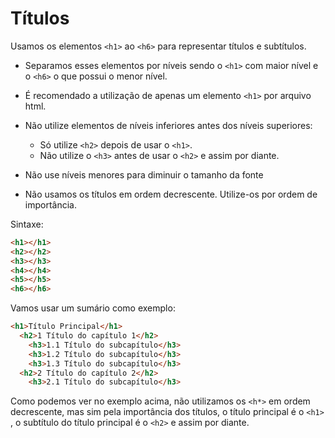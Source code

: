 # Títulos

Usamos os elementos `<h1>` ao `<h6>` para representar títulos e subtítulos.

* Separamos esses elementos por níveis sendo o `<h1>` com maior nível e o `<h6>` o que possui o menor nível.

* É recomendado a utilização de apenas um elemento `<h1>` por arquivo html.

* Não utilize elementos de níveis inferiores antes dos níveis superiores:
  * Só utilize `<h2>` depois de usar o `<h1>`.
  * Não utilize o `<h3>` antes de usar o `<h2>` e assim por diante.

* Não use níveis menores para diminuir o tamanho da fonte

* Não usamos os títulos em ordem decrescente. Utilize-os por ordem de importância.

Sintaxe:

```html
<h1></h1>
<h2></h2>
<h3></h3>
<h4></h4>
<h5></h5>
<h6></h6>
```

Vamos usar um sumário como exemplo:



```html
<h1>Título Principal</h1>
  <h2>1 Título do capítulo 1</h2>
    <h3>1.1 Título do subcapítulo</h3>
    <h3>1.2 Título do subcapítulo</h3>
    <h3>1.3 Título do subcapítulo</h3>
  <h2>2 Título do capítulo 2</h2>
    <h3>2.1 Título do subcapítulo</h3>
```

Como podemos ver no exemplo acima, não utilizamos os `<h*>` em ordem decrescente, mas sim pela importância dos títulos, o título principal é o `<h1>`  , o subtítulo do título principal é o `<h2>` e assim por diante.

